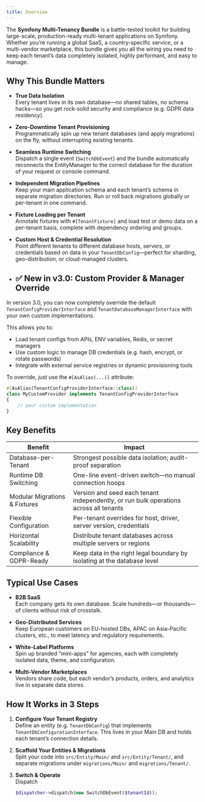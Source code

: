 ```yaml
---
title: Overview
---
```


The **Symfony Multi-Tenancy Bundle** is a battle-tested toolkit for building large-scale, production-ready multi-tenant applications on Symfony. Whether you’re running a global SaaS, a country-specific service, or a multi-vendor marketplace, this bundle gives you all the wiring you need to keep each tenant’s data completely isolated, highly performant, and easy to manage.

## Why This Bundle Matters

- **True Data Isolation**  
  Every tenant lives in its own database—no shared tables, no schema hacks—so you get rock-solid security and compliance (e.g. GDPR data residency).

- **Zero-Downtime Tenant Provisioning**  
  Programmatically spin up new tenant databases (and apply migrations) on the fly, without interrupting existing tenants.

- **Seamless Runtime Switching**  
  Dispatch a single event (`SwitchDbEvent`) and the bundle automatically reconnects the EntityManager to the correct database for the duration of your request or console command.

- **Independent Migration Pipelines**  
  Keep your main application schema and each tenant’s schema in separate migration directories. Run or roll back migrations globally or per-tenant in one command.

- **Fixture Loading per Tenant**  
  Annotate fixtures with `#[TenantFixture]` and load test or demo data on a per-tenant basis, complete with dependency ordering and groups.

- **Custom Host & Credential Resolution**  
  Point different tenants to different database hosts, servers, or credentials based on data in your `TenantDbConfig`—perfect for sharding, geo-distribution, or cloud-managed clusters.
- ## ✅ New in v3.0: Custom Provider & Manager Override

In version 3.0, you can now completely override the default `TenantConfigProviderInterface` and `TenantDatabaseManagerInterface` with your own custom implementations.

This allows you to:

- Load tenant configs from APIs, ENV variables, Redis, or secret managers
- Use custom logic to manage DB credentials (e.g. hash, encrypt, or rotate passwords)
- Integrate with external service registries or dynamic provisioning tools

To override, just use the `#[AsAlias(...)]` attribute:

```php
#[AsAlias(TenantConfigProviderInterface::class)]
class MyCustomProvider implements TenantConfigProviderInterface
{
    // your custom implementation
}
```

## Key Benefits

| Benefit                         | Impact                                                                                  |
|---------------------------------|-----------------------------------------------------------------------------------------|
| Database-per-Tenant             | Strongest possible data isolation; audit-proof separation                               |
| Runtime DB Switching            | One-line event-driven switch—no manual connection hoops                                 |
| Modular Migrations & Fixtures   | Version and seed each tenant independently, or run bulk operations across all tenants  |
| Flexible Configuration          | Per-tenant overrides for host, driver, server version, credentials                     |
| Horizontal Scalability          | Distribute tenant databases across multiple servers or regions                          |
| Compliance & GDPR-Ready         | Keep data in the right legal boundary by isolating at the database level                |

## Typical Use Cases

- **B2B SaaS**  
  Each company gets its own database. Scale hundreds—or thousands—of clients without risk of crosstalk.

- **Geo-Distributed Services**  
  Keep European customers on EU-hosted DBs, APAC on Asia-Pacific clusters, etc., to meet latency and regulatory requirements.

- **White-Label Platforms**  
  Spin up branded “mini-apps” for agencies, each with completely isolated data, theme, and configuration.

- **Multi-Vendor Marketplaces**  
  Vendors share code, but each vendor’s products, orders, and analytics live in separate data stores.

## How It Works in 3 Steps

1. **Configure Your Tenant Registry**  
   Define an entity (e.g. `TenantDbConfig`) that implements `TenantDbConfigurationInterface`. This lives in your Main DB and holds each tenant’s connection details.

2. **Scaffold Your Entities & Migrations**  
   Split your code into `src/Entity/Main/` and `src/Entity/Tenant/`, and separate migrations under `migrations/Main/` and `migrations/Tenant/`.

3. **Switch & Operate**  
   Dispatch
   ```php
   $dispatcher->dispatch(new SwitchDbEvent($tenantId));
